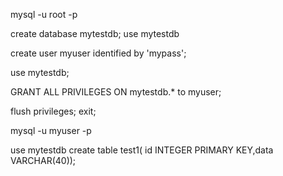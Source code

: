 mysql -u root -p


create database mytestdb;
use mytestdb

create user myuser identified by 'mypass';

use mytestdb;

 GRANT ALL PRIVILEGES ON mytestdb.*  to myuser;

flush privileges;
exit;



mysql -u myuser -p

use mytestdb
create table test1( id INTEGER PRIMARY KEY,data VARCHAR(40));